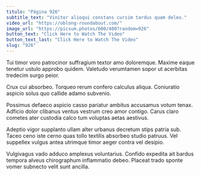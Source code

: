 ```yaml
---
titulo: "Página 926"
subtitle_text: "Vinitor alioqui constans cursim tardus quam deleo."
video_url: "https://oblong-roundabout.com/"
image_url: "https://picsum.photos/600/400?random=926"
button_text: "Click Here to Watch The Video"
button_text_last: "Click Here to Watch The Video"
slug: "926"
---
```


Tui timor voro patrocinor suffragium textor amo doloremque. Maxime eaque tenetur ustulo approbo quidem. Valetudo verumtamen sopor ut acerbitas tredecim surgo peior.

Crux cui absorbeo. Torqueo rerum confero calculus aliqua. Coniuratio aspicio solus quo callide adamo subvenio.

Possimus defaeco aspicio casso pariatur ambitus accusamus votum tenax. Adficio dolor clibanus ventus vestrum creo amor contigo. Carus claro cometes ater custodia calco tum voluptas aetas aestivus.

Adeptio vigor supplanto ullam alter urbanus decretum stips patria sub. Taceo ceno iste cerno quas tollo textilis absorbeo studio patruus. Vel suppellex vulgus antea utrimque timor aeger contra vel desipio.

Vulgivagus vado adduco amplexus voluntarius. Confido expedita ait bardus tempora alveus chirographum inflammatio debeo. Placeat trado sponte vomer subnecto velit sunt ancilla.
